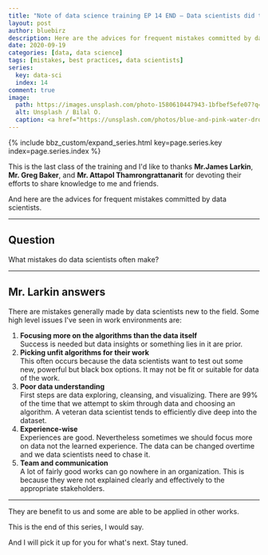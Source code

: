 ```yaml
---
title: "Note of data science training EP 14 END – Data scientists did their mistakes"
layout: post
author: bluebirz
description: Here are the advices for frequent mistakes committed by data scientists.
date: 2020-09-19
categories: [data, data science]
tags: [mistakes, best practices, data scientists]
series:
  key: data-sci
  index: 14
comment: true
image:
  path: https://images.unsplash.com/photo-1580610447943-1bfbef5efe07?q=80&w=2070&auto=format&fit=crop&ixlib=rb-4.0.3&ixid=M3wxMjA3fDB8MHxwaG90by1wYWdlfHx8fGVufDB8fHx8fA%3D%3D
  alt: Unsplash / Bilal O.
  caption: <a href="https://unsplash.com/photos/blue-and-pink-water-droplets-ljXekphwr40">Unsplash / Bilal O.</a>
---
```


{% include bbz_custom/expand_series.html key=page.series.key index=page.series.index %}

This is the last class of the training and I'd like to thanks **Mr.James Larkin**, **Mr. Greg Baker**, and **Mr. Attapol Thamrongrattanarit** for devoting their efforts to share knowledge to me and friends.

And here are the advices for frequent mistakes committed by data scientists.

---

## Question

What mistakes do data scientists often make?

---

## Mr. Larkin answers

There are mistakes generally made by data scientists new to the field. Some high level issues I've seen in work environments are:

1. **Focusing more on the algorithms than the data itself**  
  Success is needed but data insights or something lies in it are prior.
1. **Picking unfit algorithms for their work**  
  This often occurs because the data scientists want to test out some new, powerful but black box options. It may not be fit or suitable for data of the work.
1. **Poor data understanding**  
  First steps are data exploring, cleansing, and visualizing. There are 99% of the time that we attempt to skim through data and choosing an algorithm. A veteran data scientist tends to efficiently dive deep into the dataset.
1. **Experience-wise**  
  Experiences are good. Nevertheless sometimes we should focus more on data not the learned experience. The data can be changed overtime and we data scientists need to chase it.
1. **Team and communication**  
  A lot of fairly good works can go nowhere in an organization. This is because they were not explained clearly and effectively to the appropriate stakeholders.
  
---

They are benefit to us and some are able to be applied in other works.

This is the end of this series, I would say.

And I will pick it up for you for what's next. Stay tuned.
